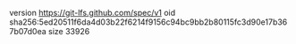 version https://git-lfs.github.com/spec/v1
oid sha256:5ed20511f6da4d03b22f6214f9156c94bc9bb2b80115fc3d90e17b367b07d0ea
size 33926
